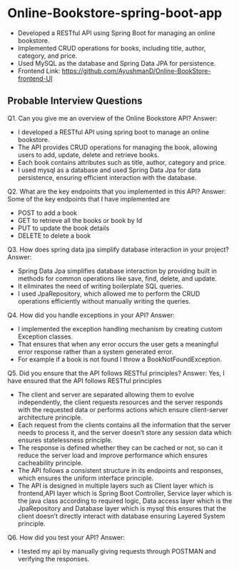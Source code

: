 # Online-Bookstore-spring-boot-app
* Developed a RESTful API using Spring Boot for managing an online bookstore.
* Implemented CRUD operations for books, including title, author, category, and price.
* Used MySQL as the database and Spring Data JPA for persistence.
* Frontend Link: https://github.com/AyushmanD/Online-BookStore-frontend-UI

## Probable Interview Questions ##
Q1. Can you give me an overview of the Online Bookstore API?
Answer: 
* I developed a RESTful API using spring boot to manage an online bookstore.
* The API provides CRUD operations for managing the book, allowing users to add, update, delete and retrieve books.
* Each book contains attributes such as title, author, category and price.
* I used mysql as a database and used Spring Data Jpa for  data persistence, ensuring efficient interaction with the database.

Q2. What are the key endpoints that you implemented in this API?
Answer: 
Some of the key endpoints that I have implemented are
* POST to add a book
* GET to retrieve all the books or book by Id
* PUT to update the book details
* DELETE to delete a book

Q3. How does spring data jpa simplify database interaction in your project?
Answer:
* Spring Data Jpa simplifies database interaction by providing built in methods for common operations like save, find, delete, and update.
* It eliminates the need of writing boilerplate SQL queries.
* I used JpaRepository, which allowed me to perform the CRUD operations efficiently without manually writing the queries. 

Q4. How did you handle exceptions in your API?
Answer:
* I implemented the exception handling mechanism by creating custom Exception classes.
* That ensures that when any error occurs the user gets a meaningful error response rather than a system generated error.
* For example if a book is not found I throw a BookNotFoundException.

Q5. Did you ensure that the API follows RESTful principles?
Answer: 
Yes, I have ensured that the API follows RESTful principles
* The client and server are separated allowing them to evolve independently, the client requests resources and the server responds with the requested data or performs actions which ensure client-server architecture principle.
* Each request from the clients contains all the information that the server needs to process it, and the server doesn’t store any session data which ensures statelessness principle.
* The response is defined whether they can be cached or not, so can it reduce the server load and improve performance which ensures cacheability principle.
* The API follows a consistent structure in its endpoints and responses, which ensures the uniform interface principle.
* The API is designed in multiple layers such as Client layer which is frontend,API layer which is Spring Boot Controller, Service layer which is the java class according to required logic, Data access layer which is the JpaRepository and Database layer which is mysql this ensures that the client doesn’t directly interact with database ensuring Layered System principle.

Q6. How did you test your API?
Answer:
* I tested my api by manually giving requests through POSTMAN and verifying the responses.
